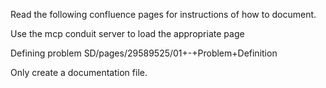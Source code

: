 Read the following confluence pages for instructions of how to document.

Use the mcp conduit server to load the appropriate page

Defining problem
SD/pages/29589525/01+-+Problem+Definition



Only create a documentation file.
